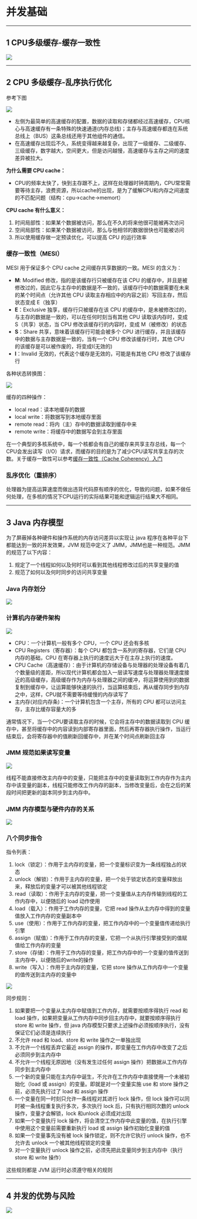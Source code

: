 # 并发基础

---
## 1 CPU多级缓存-缓存一致性

![](index_files/8b70a145-6ef6-42cc-912c-af8b2803d8ea.jpg)

---
## 2 CPU 多级缓存-乱序执行优化

参考下图

![](index_files/5e5578cc-f508-4f91-b5b7-164cf4dfb392.jpg)

- 左侧为最简单的高速缓存的配置，数据的读取和存储都经过高速缓存，CPU核心与高速缓存有一条特殊的快速通道(内存总线)；主存与高速缓存都连在系统总线上（BUS）这条总线还用于其他组件的通信。
- 在高速缓存出现后不久，系统变得越来越复杂，出现了一级缓存、二级缓存、三级缓存，数字越大，空间更大，但是访问越慢，高速缓存与主存之间的速度差异被拉大。

**为什么需要 CPU cache：**

- CPU的频率太快了，快到主存跟不上，这样在处理器时钟周期内，CPU常常需要等待主存，浪费资源，所以cache的出现，是为了缓解CPU和内存之间速度的不匹配问题（结构：cpu->cache->memort）

**CPU cache 有什么意义：**

1. 时间局部性：如果某个数据被访问，那么在不久的将来他很可能被再次访问
2. 空间局部性：如果某个数据被访问，那么与他相邻的数据很快也可能被访问
3. 所以使用缓存做一定预读优化，可以提高 CPU 的运行效率

### 缓存一致性（MESI）

MESI 用于保证多个 CPU cache 之间缓存共享数据的一致。MESI 的含义为：

- **M**: Modified 修改，指的是该缓存行只被缓存在该 CPU 的缓存中，并且是被修改过的，因此它与主存中的数据是不一致的，该缓存行中的数据需要在未来的某个时间点（允许其他 CPU 读取主存相应中的内容之前）写回主存，然后状态变成 E（独享）
- **E**：Exclusive 独享，缓存行只被缓存在该 CPU 的缓存中，是未被修改过的，与主存的数据是一致的，可以在任何时刻当有其他 CPU 读取该内存时，变成S（共享）状态，当 CPU 修改该缓存行的内容时，变成 M（被修改）的状态
- **S**：Share 共享，意味着该缓存行可能会被多个 CPU 进行缓存，并且该缓存中的数据与主存数据是一致的，当有一个 CPU 修改该缓存行时，其他 CPU 的该缓存是可以被作废的，将变成I(无效的)
- **I**：Invalid 无效的，代表这个缓存是无效的，可能是有其他 CPU 修改了该缓存行

各种状态转换图：

![](index_files/9c7fe9c8-a6ae-4c7d-8041-d6a0976e2c25.jpg)

缓存的四种操作：

- local read：读本地缓存的数据
- local write：将数据写到本地缓存里面
- remote read：将内（主）存中的数据读取到缓存中来
- remote write：将缓存中的数据写会到主存里面

在一个典型的多核系统中，每一个核都会有自己的缓存来共享主存总线，每一个CPU会发出读写（I/O）请求，而缓存的目的是为了减少CPU读写共享主存的次数。关于缓存一致性可以参考[缓存一致性（Cache Coherency）入门](http://www.infoq.com/cn/articles/cache-coherency-primer)

### 乱序优化（重排序）

处理器为提高运算速度而做出违背代码原有顺序的优化，导致的问题，如果不做任何处理，在多核的情况下CPU运行的实际结果可能和逻辑运行结果大不相同。

---
## 3 Java 内存模型

为了屏蔽掉各种硬件和操作系统的内存访问差异以实现让 java 程序在各种平台下都能达到一致的并发效果，JVM 规范中定义了 JMM，JMM也是一种规范。JMM 的规范了以下内容：

1. 规定了一个线程如何以及何时可以看到其他线程修改过后的共享变量的值
2. 规范了如何以及何时同步的访问共享变量

### Java 内存划分

![](index_files/c23d3577-7e87-4525-84ad-299fa0bef4d9.jpg)

### 计算机内存硬件架构

![](index_files/fd0f5c1a-54a2-4747-964c-7982ae8430cc.jpg)

- CPU：一个计算机一般有多个 CPU，一个 CPU 还会有多核
- CPU Registers（寄存器）：每个 CPU 都包含一系列的寄存器，它们是 CPU 内存的基础，CPU 在寄存器上执行的速度远大于在主存上执行的速度。
- CPU Cache（高速缓存）：由于计算机的存储设备与处理器的处理设备有着几个数量级的差距，所以现代计算机都会加入一层读写速度与处理器处理速度接近的高级缓存，高级缓存作为内存与处理器之间的缓冲，将运算使用到的数据复制到缓存中，让运算能够快速的执行，当运算结束后，再从缓存同步到内存之中，这样，CPU就不需要等待缓慢的内存读写了
- 主内存(对应内存条)：一个计算机包含一个主存，所有的 CPU 都可以访问主存，主存比缓存容量大的多

通常情况下，当一个CPU要读取主存的时候，它会将主存中的数据读取到 CPU 缓存中，甚至将缓存中的内容读到内部寄存器里面，然后再寄存器执行操作，当运行结束后，会将寄存器中的值刷新回缓存中，并在某个时间点刷新回主存

### JMM 规范如果读写变量

![](index_files/99d7f9de-6322-4260-bf77-e0b226684830.jpg)

线程不能直接修改主内存中的变量，只能把主存中的变量读取到工作内存作为主内存中该变量的副本，线程只能修改工作内存的副本，当修改变量后，会在之后的某段时间把更新的副本同步到主内存中。

### JMM 内存模型与硬件内存的关系

![](index_files/83a59459-5b58-4330-aecb-5f018c5cf6b7.jpg)

### 八个同步指令

指令列表：

1. lock（锁定）：作用于主内存的变量，把一个变量标识变为一条线程独占的状态
2. unlock（解锁）：作用于主内存的变量，把一个处于锁定状态的变量释放出来，释放后的变量才可以被其他线程锁定
3. read（读取）：作用于主内存的变量，把一个变量值从主内存传输到线程的工作内存中，以便随后的 load 动作使用
4. load（载入）：作用于工作内存的变量，它把 read 操作从主内存中得到的变量值放入工作内存的变量副本中
5. use（使用）：作用于工作内存的变量，把工作内存中的一个变量值传递给执行引擎
6. assign（赋值）：作用于工作内存的变量，它把一个从执行引擎接受到的值赋值给工作内存的变量
7. store（存储）：作用于工作内存的变量，把工作内存中的一个变量的值传送到主内存中，以便随后的write的操作
8. write（写入）：作用于主内存的变量，它把 store 操作从工作内存中一个变量的值传送到主内存的变量中

![](index_files/b339fd11-b079-432e-a442-53d9904a067e.png)

同步规则：

1. 如果要把一个变量从主内存中赋值到工作内存，就需要按顺序得执行 read 和 load 操作，如果把变量从工作内存中同步回主内存中，就要按顺序得执行 store 和 write 操作，但 java 内存模型只要求上述操作必须按顺序执行，没有保证它们必须是连续执行
2. 不允许 read 和 load、store 和 write 操作之一单独出现
3. 不允许一个线程丢弃它最近 assign 的操作，即变量在工作内存中改变了之后必须同步到主内存中
4. 不允许一个线程无原因地（没有发生过任何 assign 操作）把数据从工作内存同步到主内存中
5. 一个新的变量只能在主内存中诞生，不允许在工作内存中直接使用一个未被初始化（load 或 assign）的变量。即就是对一个变量实施 use 和 store 操作之前，必须先执行过了 load 和 assign 操作
6. 一个变量在同一时刻只允许一条线程对其进行 lock 操作，但 lock 操作可以同时被一条线程重复执行多次，多次执行 lock 后，只有执行相同次数的 unlock 操作，变量才会解锁，lock 和unlock 必须成对出现
7. 如果一个变量执行 lock 操作，将会清空工作内存中此变量的值，在执行引擎中使用这个变量前需要重新执行 load 或 assign 操作初始化变量的值
8. 如果一个变量事先没有被 lock 操作锁定，则不允许它执行 unlock 操作，也不允许去 unlock 一个被其他线程锁定的变量
9. 对一个变量执行 unlock 操作之前，必须先把此变量同步到主内存中（执行 store 和 write 操作）

这些规则都是 JVM 运行时必须遵守相关的规则

---
## 4 并发的优势与风险

![](index_files/6ade5c0c-a616-447e-96ff-cdd548db74ec.jpg)

